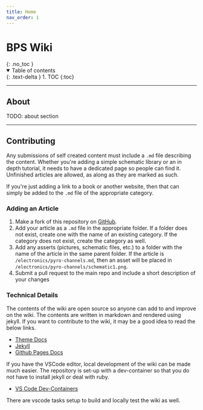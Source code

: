 ```yaml
---
title: Home
nav_order: 1
---
```


<h1>BPS Wiki</h1>{: .no_toc }
<details open markdown="block">
  <summary>
    Table of contents
  </summary>
  {: .text-delta }
1. TOC
{:toc}
</details>

---

## About

TODO: about section

---

## Contributing

Any submissions of self created content must include a `.md` file describing the
content. Whether you're adding a simple schematic library or an in depth tutorial,
it needs to have a dedicated page so people can find it. Unfinished articles are
allowed, as along as they are marked as such.

If you're just adding a link to a book or another website, then that can simply
be added to the `.md` file of the appropriate category.

### Adding an Article

1. Make a fork of this repository on [GitHub].
2. Add your article as a `.md` file in the appropriate folder. If a folder does
   not exist, create one with the name of an existing category. If the category
   does not exist, create the category as well.
3. Add any asserts (pictures, schematic files, etc.) to a folder with the name
   of the article in the same parent folder. If the article is
   `/electronics/pyro-channels.md`, then an asset will be placed in
   `/electronics/pyro-channels/schematic1.png`.
4. Submit a pull request to the main repo and include a short description of
   your changes

[github]: https://github.com/BPS-space/bps-space.github.io

### Technical Details

The contents of the wiki are open source so anyone can add to and improve on the
wiki. The contents are written in markdown and rendered using jekyll. If you want
to contribute to the wiki, it may be a good idea to read the below links.

-   [Theme Docs](https://pmarsceill.github.io/just-the-docs/)
-   [Jekyll](https://jekyllrb.com/docs/)
-   [Github Pages Docs](https://help.github.com/en/github/working-with-github-pages)

If you have the VSCode editor, local development of the wiki can be made much easier.
The repository is set-up with a dev-container so that you do not have to install
jekyll or deal with ruby.

-   [VS Code Dev-Containers](https://code.visualstudio.com/docs/remote/containers)

There are vscode tasks setup to build and locally test the wiki as well.
